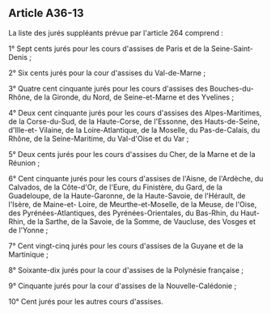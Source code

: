Article A36-13
----
La liste des jurés suppléants prévue par l'article 264 comprend :

1° Sept cents jurés pour les cours d'assises de Paris et de la Seine-Saint-Denis
;

2° Six cents jurés pour la cour d'assises du Val-de-Marne ;

3° Quatre cent cinquante jurés pour les cours d'assises des Bouches-du-Rhône, de
la Gironde, du Nord, de Seine-et-Marne et des Yvelines ;

4° Deux cent cinquante jurés pour les cours d'assises des Alpes-Maritimes, de la
Corse-du-Sud, de la Haute-Corse, de l'Essonne, des Hauts-de-Seine, d'Ille-et-
Vilaine, de la Loire-Atlantique, de la Moselle, du Pas-de-Calais, du Rhône, de
la Seine-Maritime, du Val-d'Oise et du Var ;

5° Deux cents jurés pour les cours d'assises du Cher, de la Marne et de la
Réunion ;

6° Cent cinquante jurés pour les cours d'assises de l'Aisne, de l'Ardèche, du
Calvados, de la Côte-d'Or, de l'Eure, du Finistère, du Gard, de la Guadeloupe,
de la Haute-Garonne, de la Haute-Savoie, de l'Hérault, de l'Isère, de Maine-et-
Loire, de Meurthe-et-Moselle, de la Meuse, de l'Oise, des Pyrénées-Atlantiques,
des Pyrénées-Orientales, du Bas-Rhin, du Haut-Rhin, de la Sarthe, de la Savoie,
de la Somme, de Vaucluse, des Vosges et de l'Yonne ;

7° Cent vingt-cinq jurés pour les cours d'assises de la Guyane et de la
Martinique ;

8° Soixante-dix jurés pour la cour d'assises de la Polynésie française ;

9° Cinquante jurés pour la cour d'assises de la Nouvelle-Calédonie ;

10° Cent jurés pour les autres cours d'assises.
